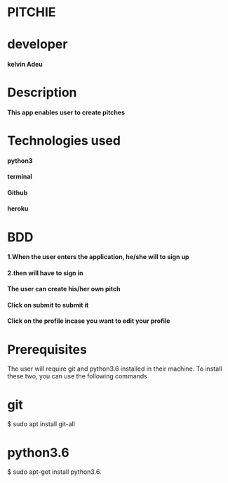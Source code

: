# PITCHIE

# developer
#### kelvin Adeu

# Description
#### This app enables user to create pitches

# Technologies used
####  python3
####  terminal
####  Github
####  heroku

# BDD
#### 1.When the user enters the application, he/she will to sign up
#### 2.then will have to sign in
#### The user can create his/her own pitch
#### Click on submit to submit it
#### Click on the profile incase you want to edit your profile

# Prerequisites
The user will require git and python3.6 installed in their machine. To install these two, you can use the following commands

# git
$ sudo apt install git-all

# python3.6
$ sudo apt-get install python3.6.

